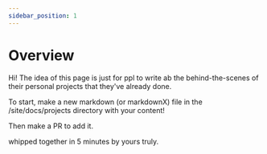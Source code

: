 ```yaml
---
sidebar_position: 1
---
```


# Overview

Hi! The idea of this page is just for ppl to write ab the behind-the-scenes of their personal projects that they've already done.

To start, make a new markdown (or markdownX) file in the /site/docs/projects directory with your content!

Then make a PR to add it.

whipped together in 5 minutes by yours truly.